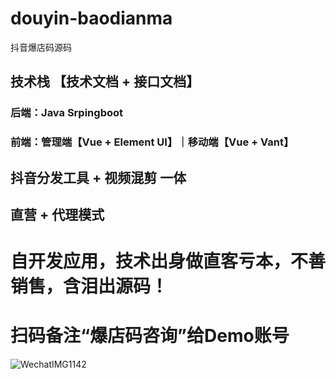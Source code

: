 # douyin-baodianma
抖音爆店码源码
## 技术栈 【技术文档 + 接口文档】
### 后端：Java Srpingboot
### 前端：管理端【Vue + Element UI】｜移动端【Vue + Vant】
## 抖音分发工具 + 视频混剪 一体
## 直营 + 代理模式
# 自开发应用，技术出身做直客亏本，不善销售，含泪出源码！
# 扫码备注“爆店码咨询”给Demo账号
![WechatIMG1142](https://user-images.githubusercontent.com/18576912/129507181-745e3a62-ba63-4af1-a529-e4e2b71f1a0c.jpeg)




